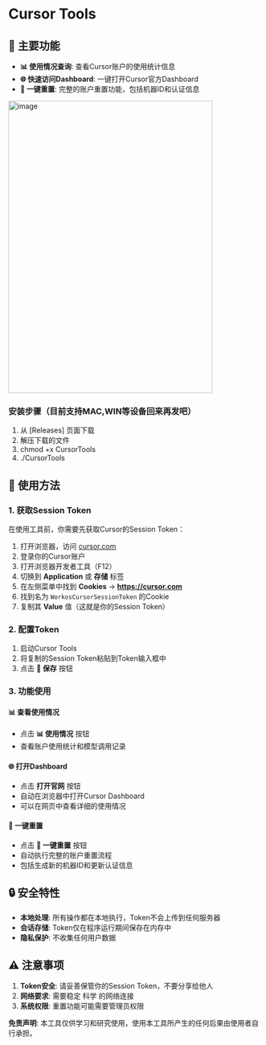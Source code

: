 # Cursor Tools

## 🌟 主要功能

- **📊 使用情况查询**: 查看Cursor账户的使用统计信息
- **🌐 快速访问Dashboard**: 一键打开Cursor官方Dashboard
- **🚀 一键重置**: 完整的账户重置功能，包括机器ID和认证信息


<img width="406" height="582" alt="image" src="https://github.com/user-attachments/assets/2e09bf28-2841-47fa-96db-86e018ceb316" />


### 安装步骤（目前支持MAC,WIN等设备回来再发吧）

1. 从 [Releases] 页面下载
2. 解压下载的文件
3. chmod +x CursorTools
4. ./CursorTools


## 🚀 使用方法

### 1. 获取Session Token

在使用工具前，你需要先获取Cursor的Session Token：

1. 打开浏览器，访问 [cursor.com](https://cursor.com)
2. 登录你的Cursor账户
3. 打开浏览器开发者工具（F12）
4. 切换到 **Application** 或 **存储** 标签
5. 在左侧菜单中找到 **Cookies** → **https://cursor.com**
6. 找到名为 `WorkosCursorSessionToken` 的Cookie
7. 复制其 **Value** 值（这就是你的Session Token）

### 2. 配置Token

1. 启动Cursor Tools
2. 将复制的Session Token粘贴到Token输入框中
3. 点击 **💾 保存** 按钮

### 3. 功能使用

#### 📊 查看使用情况
- 点击 **📊 使用情况** 按钮
- 查看账户使用统计和模型调用记录


#### 🌐 打开Dashboard
- 点击 **打开官网** 按钮
- 自动在浏览器中打开Cursor Dashboard
- 可以在网页中查看详细的使用情况

#### 🚀 一键重置
- 点击 **🚀 一键重置** 按钮
- 自动执行完整的账户重置流程
- 包括生成新的机器ID和更新认证信息


## 🔒 安全特性

- **本地处理**: 所有操作都在本地执行，Token不会上传到任何服务器
- **会话存储**: Token仅在程序运行期间保存在内存中
- **隐私保护**: 不收集任何用户数据

## ⚠️ 注意事项

1. **Token安全**: 请妥善保管你的Session Token，不要分享给他人
3. **网络要求**: 需要稳定 科学 的网络连接
4. **系统权限**: 重置功能可能需要管理员权限


**免责声明**: 本工具仅供学习和研究使用，使用本工具所产生的任何后果由使用者自行承担。
